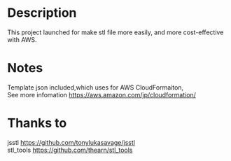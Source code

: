 Description
===========

This project launched for make stl file more easily, and more cost-effective with AWS.

Notes
=====
Template json included,which uses for AWS CloudFormaiton,<br>
See more infomation https://aws.amazon.com/jp/cloudformation/


Thanks to
=========
jsstl
https://github.com/tonylukasavage/jsstl<br>
stl_tools
https://github.com/thearn/stl_tools 


